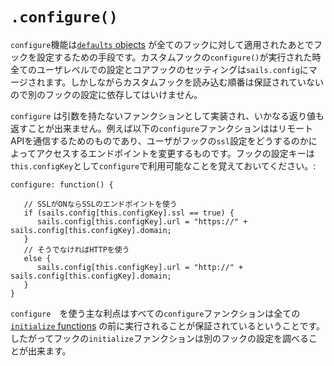 # `.configure()`

`configure`機能は[`defaults` objects](http://sailsjs.org/documentation/concepts/extending-sails/Hooks/hookspec/defaults.html) が全てのフックに対して適用されたあとでフックを設定するための手段です。カスタムフックの`configure()`が実行された時全てのユーザレベルでの設定とコアフックのセッティングは`sails.config`にマージされます。しかしながらカスタムフックを読み込む順番は保証されていないので別のフックの設定に依存してはいけません。

`configure` は引数を持たないファンクションとして実装され、いかなる返り値も返すことが出来ません。例えば以下の`configure`ファンクションははリモートAPIを通信するためのものであり、ユーザがフックの`ssl`設定をどうするのかによってアクセスするエンドポイントを変更するものです。フックの設定キーは`this.configKey`として`configure`で利用可能なことを覚えておいてください。:

```
configure: function() {

   // SSLがONならSSLのエンドポイントを使う
   if (sails.config[this.configKey].ssl == true) {
      sails.config[this.configKey].url = "https://" + sails.config[this.configKey].domain;
   }
   // そうでなければHTTPを使う
   else {
      sails.config[this.configKey].url = "http://" + sails.config[this.configKey].domain;
   }
}
```

`configure`　を使う主な利点はすべての`configure`ファンクションは全ての[`initialize` functions](http://sailsjs.org/documentation/concepts/extending-sails/Hooks/hookspec/initialize.html) の前に実行されることが保証されているということです。したがってフックの`initialize`ファンクションは別のフックの設定を調べることが出来ます。

<docmeta name="uniqueID" value="Hooks75004">
<docmeta name="displayName" value=".configure()">
<docmeta name="stabilityIndex" value="3">
